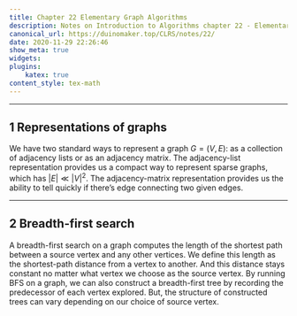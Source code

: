 ```yaml
---
title: Chapter 22 Elementary Graph Algorithms
description: Notes on Introduction to Algorithms chapter 22 - Elementary Graph Algorithms
canonical_url: https://duinomaker.top/CLRS/notes/22/
date: 2020-11-29 22:26:46
show_meta: true
widgets:
plugins:
    katex: true
content_style: tex-math
---
```


---

## 1 Representations of graphs

We have two standard ways to represent a graph $G=(V,E)$: as a collection of adjacency lists or as an adjacency matrix.
The adjacency-list representation provides us a compact way to represent sparse graphs, which has $|E|\ll|V|^2$. The adjacency-matrix representation provides us the ability to tell quickly if there’s edge connecting two given edges.

---

## 2 Breadth-first search

A breadth-first search on a graph computes the length of the shortest path between a source vertex and any other vertices. We define this length as the shortest-path distance from a vertex to another. And this distance stays constant no matter what vertex we choose as the source vertex.
By running BFS on a graph, we can also construct a breadth-first tree by recording the predecessor of each vertex explored. But, the structure of constructed trees can vary depending on our choice of source vertex.

